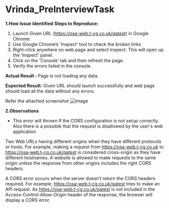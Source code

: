 # Vrinda_PreInterviewTask

**1.How Issue Identified**
**Steps to Reproduce:**
1. Launch Given URL (https://osa-web.t-cg.co.uk/qatest) in Google Chrome
2. Use Google Chrome’s 'Inspect' tool to check the broken links
3. Right-click anywhere on web page and select Inspect. This will open up the 'Inspect' panel.
4. Click on the 'Console' tab and then refresh the page.
5. Verify the errors listed in the console.

**Actual Result :**
Page is not loading any data.

**Expected Result:**
Given URL should launch successfully and web page should load all the data without any errors.

Refer the attached screenshot
![image](https://user-images.githubusercontent.com/54312583/230943237-d4a3dba8-eadd-47e5-8ea4-bb8f081bd1d7.png)

**2.Observations**

- This error will thrown If the CORS configuration is not setup correctly.
Also there is a possible that the request is disallowed by the user's web application

Two Web URLs having different origins when they have different protocols or hosts.
For example, making a request from https://osa-web.t-cg.co.uk to https://osa-web.t-cg.co.uk/qatest is considered cross-origin as they have different hostnames.
A website is allowed to make requests to the same origin unless the response from other origins includes the right CORS headers.

A CORS error occurs when the server doesn’t return the CORS headers required.
For example, https://osa-web.t-cg.co.uk/qatest tries to make an API request. As https://osa-web.t-cg.co.uk/qatest is not included in the Access-Control-Allow-Origin header of the response, the browser will display a CORS error.
